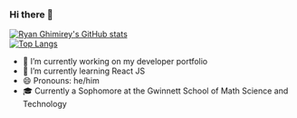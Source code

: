 ### Hi there 👋

[![Ryan Ghimirey's GitHub stats](https://github-readme-stats.vercel.app/api?username=RyanGhimirey)](https://github.com/RyanGhimirey/github-readme-stats)<br>
[![Top Langs](https://github-readme-stats.vercel.app/api/top-langs/?username=RyanGhimirey)](https://github.com/RyanGhimirey/github-readme-stats)
- 🔭 I’m currently working on my developer portfolio
- 🌱 I’m currently learning React JS
- 😄 Pronouns: he/him
- 🎓 Currently a Sophomore at the Gwinnett School of Math Science and Technology


